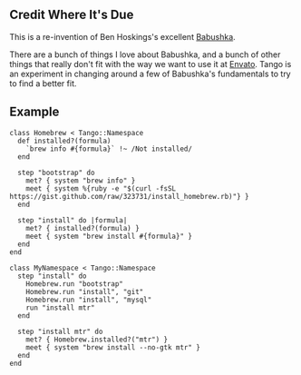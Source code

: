 Credit Where It's Due
---------------------

This is a re-invention of Ben Hoskings's excellent
[Babushka](https://github.com/benhoskings/babushka).

There are a bunch of things I love about Babushka, and a bunch of other things
that really don't fit with the way we want to use it at
[Envato](http://envato.com/). Tango is an experiment in changing around a few
of Babushka's fundamentals to try to find a better fit.


Example
-------

    class Homebrew < Tango::Namespace
      def installed?(formula)
        `brew info #{formula}` !~ /Not installed/
      end

      step "bootstrap" do
        met? { system "brew info" }
        meet { system %{ruby -e "$(curl -fsSL https://gist.github.com/raw/323731/install_homebrew.rb)"} }
      end

      step "install" do |formula|
        met? { installed?(formula) }
        meet { system "brew install #{formula}" }
      end
    end

    class MyNamespace < Tango::Namespace
      step "install" do
        Homebrew.run "bootstrap"
        Homebrew.run "install", "git"
        Homebrew.run "install", "mysql"
        run "install mtr"
      end

      step "install mtr" do
        met? { Homebrew.installed?("mtr") }
        meet { system "brew install --no-gtk mtr" }
      end
    end

